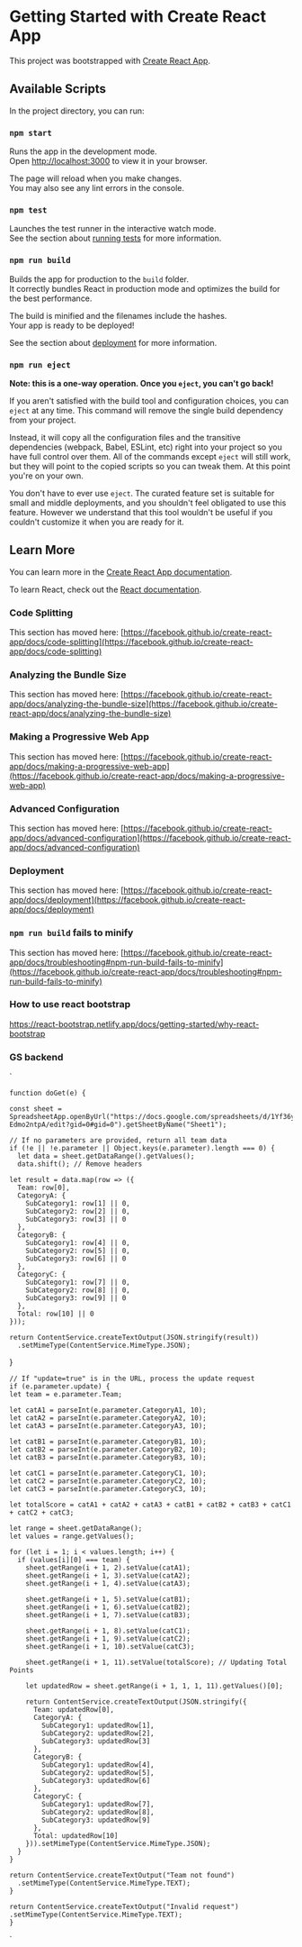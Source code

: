 # Getting Started with Create React App

This project was bootstrapped with [Create React App](https://github.com/facebook/create-react-app).

## Available Scripts

In the project directory, you can run:

### `npm start`

Runs the app in the development mode.\
Open [http://localhost:3000](http://localhost:3000) to view it in your browser.

The page will reload when you make changes.\
You may also see any lint errors in the console.

### `npm test`

Launches the test runner in the interactive watch mode.\
See the section about [running tests](https://facebook.github.io/create-react-app/docs/running-tests) for more information.

### `npm run build`

Builds the app for production to the `build` folder.\
It correctly bundles React in production mode and optimizes the build for the best performance.

The build is minified and the filenames include the hashes.\
Your app is ready to be deployed!

See the section about [deployment](https://facebook.github.io/create-react-app/docs/deployment) for more information.

### `npm run eject`

**Note: this is a one-way operation. Once you `eject`, you can't go back!**

If you aren't satisfied with the build tool and configuration choices, you can `eject` at any time. This command will remove the single build dependency from your project.

Instead, it will copy all the configuration files and the transitive dependencies (webpack, Babel, ESLint, etc) right into your project so you have full control over them. All of the commands except `eject` will still work, but they will point to the copied scripts so you can tweak them. At this point you're on your own.

You don't have to ever use `eject`. The curated feature set is suitable for small and middle deployments, and you shouldn't feel obligated to use this feature. However we understand that this tool wouldn't be useful if you couldn't customize it when you are ready for it.

## Learn More

You can learn more in the [Create React App documentation](https://facebook.github.io/create-react-app/docs/getting-started).

To learn React, check out the [React documentation](https://reactjs.org/).

### Code Splitting

This section has moved here: [https://facebook.github.io/create-react-app/docs/code-splitting](https://facebook.github.io/create-react-app/docs/code-splitting)

### Analyzing the Bundle Size

This section has moved here: [https://facebook.github.io/create-react-app/docs/analyzing-the-bundle-size](https://facebook.github.io/create-react-app/docs/analyzing-the-bundle-size)

### Making a Progressive Web App

This section has moved here: [https://facebook.github.io/create-react-app/docs/making-a-progressive-web-app](https://facebook.github.io/create-react-app/docs/making-a-progressive-web-app)

### Advanced Configuration

This section has moved here: [https://facebook.github.io/create-react-app/docs/advanced-configuration](https://facebook.github.io/create-react-app/docs/advanced-configuration)

### Deployment

This section has moved here: [https://facebook.github.io/create-react-app/docs/deployment](https://facebook.github.io/create-react-app/docs/deployment)

### `npm run build` fails to minify

This section has moved here: [https://facebook.github.io/create-react-app/docs/troubleshooting#npm-run-build-fails-to-minify](https://facebook.github.io/create-react-app/docs/troubleshooting#npm-run-build-fails-to-minify)

### How to use react bootstrap
https://react-bootstrap.netlify.app/docs/getting-started/why-react-bootstrap

### GS backend
`
    
    function doGet(e) {
    
    const sheet = SpreadsheetApp.openByUrl("https://docs.google.com/spreadsheets/d/1Yf36ymF2PFH5DRWZP4sxBQaQDjMKynmax-Edmo2ntpA/edit?gid=0#gid=0").getSheetByName("Sheet1");

    // If no parameters are provided, return all team data
    if (!e || !e.parameter || Object.keys(e.parameter).length === 0) {
      let data = sheet.getDataRange().getValues();
      data.shift(); // Remove headers

    let result = data.map(row => ({
      Team: row[0],
      CategoryA: {
        SubCategory1: row[1] || 0,
        SubCategory2: row[2] || 0,
        SubCategory3: row[3] || 0
      },
      CategoryB: {
        SubCategory1: row[4] || 0,
        SubCategory2: row[5] || 0,
        SubCategory3: row[6] || 0
      },
      CategoryC: {
        SubCategory1: row[7] || 0,
        SubCategory2: row[8] || 0,
        SubCategory3: row[9] || 0
      },
      Total: row[10] || 0
    }));

    return ContentService.createTextOutput(JSON.stringify(result))
      .setMimeType(ContentService.MimeType.JSON);
  }

  
    // If "update=true" is in the URL, process the update request
    if (e.parameter.update) {
    let team = e.parameter.Team;

    let catA1 = parseInt(e.parameter.CategoryA1, 10);
    let catA2 = parseInt(e.parameter.CategoryA2, 10);
    let catA3 = parseInt(e.parameter.CategoryA3, 10);

    let catB1 = parseInt(e.parameter.CategoryB1, 10);
    let catB2 = parseInt(e.parameter.CategoryB2, 10);
    let catB3 = parseInt(e.parameter.CategoryB3, 10);

    let catC1 = parseInt(e.parameter.CategoryC1, 10);
    let catC2 = parseInt(e.parameter.CategoryC2, 10);
    let catC3 = parseInt(e.parameter.CategoryC3, 10);

    let totalScore = catA1 + catA2 + catA3 + catB1 + catB2 + catB3 + catC1 + catC2 + catC3;

    let range = sheet.getDataRange();
    let values = range.getValues();

    for (let i = 1; i < values.length; i++) {
      if (values[i][0] === team) {
        sheet.getRange(i + 1, 2).setValue(catA1);
        sheet.getRange(i + 1, 3).setValue(catA2);
        sheet.getRange(i + 1, 4).setValue(catA3);

        sheet.getRange(i + 1, 5).setValue(catB1);
        sheet.getRange(i + 1, 6).setValue(catB2);
        sheet.getRange(i + 1, 7).setValue(catB3);

        sheet.getRange(i + 1, 8).setValue(catC1);
        sheet.getRange(i + 1, 9).setValue(catC2);
        sheet.getRange(i + 1, 10).setValue(catC3);

        sheet.getRange(i + 1, 11).setValue(totalScore); // Updating Total Points

        let updatedRow = sheet.getRange(i + 1, 1, 1, 11).getValues()[0];

        return ContentService.createTextOutput(JSON.stringify({
          Team: updatedRow[0],
          CategoryA: {
            SubCategory1: updatedRow[1],
            SubCategory2: updatedRow[2],
            SubCategory3: updatedRow[3]
          },
          CategoryB: {
            SubCategory1: updatedRow[4],
            SubCategory2: updatedRow[5],
            SubCategory3: updatedRow[6]
          },
          CategoryC: {
            SubCategory1: updatedRow[7],
            SubCategory2: updatedRow[8],
            SubCategory3: updatedRow[9]
          },
          Total: updatedRow[10]
        })).setMimeType(ContentService.MimeType.JSON);
      }
    }

    return ContentService.createTextOutput("Team not found")
      .setMimeType(ContentService.MimeType.TEXT);
    }

    return ContentService.createTextOutput("Invalid request")
    .setMimeType(ContentService.MimeType.TEXT);
    }


`
